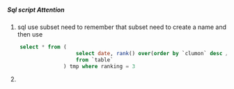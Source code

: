 ##### Sql script Attention



1. sql use subset need to remember that subset need to create a name and then use
```sql
    select * from (
                      select date, rank() over(order by `clumon` desc / asc) as `ranking`
                      from `table`
                  ) tmp where ranking = 3

```

2.